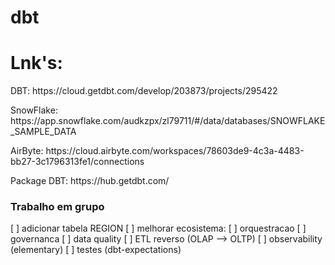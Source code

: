 # dbt


# Lnk's:

<p> DBT: https://cloud.getdbt.com/develop/203873/projects/295422 </p>
<p> SnowFlake: https://app.snowflake.com/audkzpx/zl79711/#/data/databases/SNOWFLAKE_SAMPLE_DATA </p>
<p> AirByte: https://cloud.airbyte.com/workspaces/78603de9-4c3a-4483-bb27-3c1796313fe1/connections </p>
<p> Package DBT: https://hub.getdbt.com/ </p>

### Trabalho em grupo
[  ] adicionar tabela REGION
[  ] melhorar ecosistema:
[  ] orquestracao
[  ] governanca
[  ] data quality
[  ] ETL reverso (OLAP --> OLTP)
[  ] observability (elementary)
[  ] testes (dbt-expectations)
